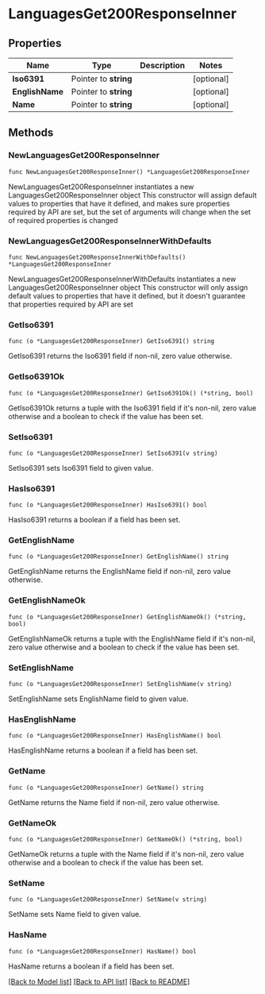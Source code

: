 # LanguagesGet200ResponseInner

## Properties

Name | Type | Description | Notes
------------ | ------------- | ------------- | -------------
**Iso6391** | Pointer to **string** |  | [optional] 
**EnglishName** | Pointer to **string** |  | [optional] 
**Name** | Pointer to **string** |  | [optional] 

## Methods

### NewLanguagesGet200ResponseInner

`func NewLanguagesGet200ResponseInner() *LanguagesGet200ResponseInner`

NewLanguagesGet200ResponseInner instantiates a new LanguagesGet200ResponseInner object
This constructor will assign default values to properties that have it defined,
and makes sure properties required by API are set, but the set of arguments
will change when the set of required properties is changed

### NewLanguagesGet200ResponseInnerWithDefaults

`func NewLanguagesGet200ResponseInnerWithDefaults() *LanguagesGet200ResponseInner`

NewLanguagesGet200ResponseInnerWithDefaults instantiates a new LanguagesGet200ResponseInner object
This constructor will only assign default values to properties that have it defined,
but it doesn't guarantee that properties required by API are set

### GetIso6391

`func (o *LanguagesGet200ResponseInner) GetIso6391() string`

GetIso6391 returns the Iso6391 field if non-nil, zero value otherwise.

### GetIso6391Ok

`func (o *LanguagesGet200ResponseInner) GetIso6391Ok() (*string, bool)`

GetIso6391Ok returns a tuple with the Iso6391 field if it's non-nil, zero value otherwise
and a boolean to check if the value has been set.

### SetIso6391

`func (o *LanguagesGet200ResponseInner) SetIso6391(v string)`

SetIso6391 sets Iso6391 field to given value.

### HasIso6391

`func (o *LanguagesGet200ResponseInner) HasIso6391() bool`

HasIso6391 returns a boolean if a field has been set.

### GetEnglishName

`func (o *LanguagesGet200ResponseInner) GetEnglishName() string`

GetEnglishName returns the EnglishName field if non-nil, zero value otherwise.

### GetEnglishNameOk

`func (o *LanguagesGet200ResponseInner) GetEnglishNameOk() (*string, bool)`

GetEnglishNameOk returns a tuple with the EnglishName field if it's non-nil, zero value otherwise
and a boolean to check if the value has been set.

### SetEnglishName

`func (o *LanguagesGet200ResponseInner) SetEnglishName(v string)`

SetEnglishName sets EnglishName field to given value.

### HasEnglishName

`func (o *LanguagesGet200ResponseInner) HasEnglishName() bool`

HasEnglishName returns a boolean if a field has been set.

### GetName

`func (o *LanguagesGet200ResponseInner) GetName() string`

GetName returns the Name field if non-nil, zero value otherwise.

### GetNameOk

`func (o *LanguagesGet200ResponseInner) GetNameOk() (*string, bool)`

GetNameOk returns a tuple with the Name field if it's non-nil, zero value otherwise
and a boolean to check if the value has been set.

### SetName

`func (o *LanguagesGet200ResponseInner) SetName(v string)`

SetName sets Name field to given value.

### HasName

`func (o *LanguagesGet200ResponseInner) HasName() bool`

HasName returns a boolean if a field has been set.


[[Back to Model list]](../README.md#documentation-for-models) [[Back to API list]](../README.md#documentation-for-api-endpoints) [[Back to README]](../README.md)


